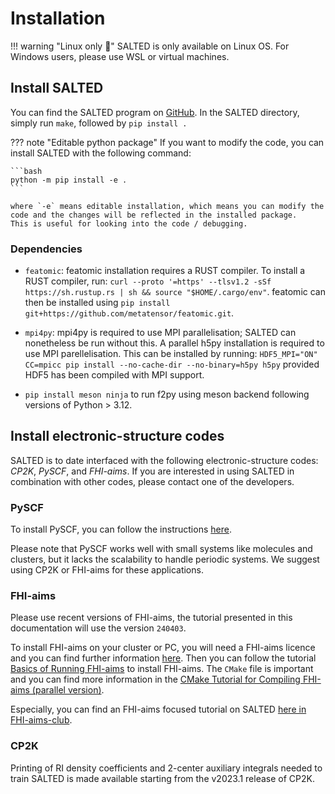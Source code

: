 # Installation

!!! warning "Linux only 🐧"
    SALTED is only available on Linux OS. For Windows users, please use WSL or virtual machines.

## Install SALTED

You can find the SALTED program on [GitHub](https://github.com/andreagrisafi/SALTED). In the SALTED directory, simply run `make`, followed by `pip install .`

??? note "Editable python package"
    If you want to modify the code, you can install SALTED with the following command:

    ```bash
    python -m pip install -e .
    ```

    where `-e` means editable installation, which means you can modify the code and the changes will be reflected in the installed package.
    This is useful for looking into the code / debugging.


### Dependencies

 - `featomic`: featomic installation requires a RUST compiler. To install a RUST compiler, run: `curl --proto '=https' --tlsv1.2 -sSf https://sh.rustup.rs | sh && source "$HOME/.cargo/env"`. featomic can then be installed using `pip install git+https://github.com/metatensor/featomic.git`.

 - `mpi4py`: mpi4py is required to use MPI parallelisation; SALTED can nonetheless be run without this. A parallel h5py installation is required to use MPI parellelisation. This can be installed by running: `HDF5_MPI="ON" CC=mpicc pip install --no-cache-dir --no-binary=h5py h5py` provided HDF5 has been compiled with MPI support.

 - `pip install meson ninja` to run f2py using meson backend following versions of Python > 3.12.

## Install electronic-structure codes 

SALTED is to date interfaced with the following electronic-structure codes: *CP2K*, *PySCF*, and *FHI-aims*. If you are interested in using SALTED in combination with other codes, please contact one of the developers.

### PySCF

To install PySCF, you can follow the instructions [here](https://pyscf.org/install.html).

Please note that PySCF works well with small systems like molecules and clusters, but it lacks the scalability to handle periodic systems.
We suggest using CP2K or FHI-aims for these applications.


### FHI-aims


Please use recent versions of FHI-aims, the tutorial presented in this documentation will use the version `240403`.

To install FHI-aims on your cluster or PC, you will need a FHI-aims licence and you can find further information [here](https://fhi-aims.org/get-the-code).
Then you can follow the tutorial [Basics of Running FHI-aims](https://fhi-aims-club.gitlab.io/tutorials/basics-of-running-fhi-aims/preparations/) to install FHI-aims.
The `CMake` file is important and you can find more information in the [CMake Tutorial for Compiling FHI-aims (parallel version)](https://aims-git.rz-berlin.mpg.de/aims/FHIaims/-/wikis/CMake%20Tutorial).

Especially, you can find an FHI-aims focused tutorial on SALTED [here in FHI-aims-club](https://fhi-aims-club.gitlab.io/tutorials/fhi-aims-with-salted).

### CP2K

Printing of RI density coefficients and 2-center auxiliary integrals needed to train SALTED is made available starting from the v2023.1 release of CP2K.
